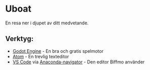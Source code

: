 # Uboat
En resa ner i djupet av ditt medvetande.
## Verktyg:
* [Godot Engine](https://godotengine.org/) - En bra och gratis spelmotor
* [Atom](https://atom.io/) - En trevlig texteditor
* [VS Code](https://code.visualstudio.com/) via [Anaconda-navigator](https://docs.anaconda.com/anaconda/navigator/) - Den editor Biffmo använder
